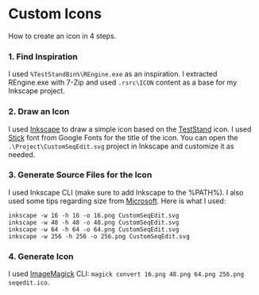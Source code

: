 # Custom Icons

How to create an icon in 4 steps.

### 1. Find Inspiration

I used `%TestStandBin%\REngine.exe` as an inspiration. I extracted REngine.exe with 7-Zip and used `.rsrc\ICON` content as a base for my Inkscape project.

### 2. Draw an Icon

I used [Inkscape](https://inkscape.org/release) to draw a simple icon based on the [TestStand](https://www.ni.com/en-us/shop/electronic-test-instrumentation/application-software-for-electronic-test-and-instrumentation-category/what-is-teststand.html) icon. I used [Stick](https://fonts.google.com/specimen/Stick) font from Google Fonts for the title of the icon. You can open the `.\Project\CustomSeqEdit.svg` project in Inkscape and customize it as needed.

### 3. Generate Source Files for the Icon

I used Inkscape CLI (make sure to add Inkscape to the %PATH%). I also used some tips regarding size from [Microsoft](https://docs.microsoft.com/en-us/windows/win32/uxguide/vis-icons). Here is what I used:
```console
inkscape -w 16 -h 16 -o 16.png CustomSeqEdit.svg
inkscape -w 48 -h 48 -o 48.png CustomSeqEdit.svg
inkscape -w 64 -h 64 -o 64.png CustomSeqEdit.svg
inkscape -w 256 -h 256 -o 256.png CustomSeqEdit.svg
```

### 4. Generate Icon

I used [ImageMagick](https://imagemagick.org/index.php) CLI: `magick convert 16.png 48.png 64.png 256.png seqedit.ico`.
